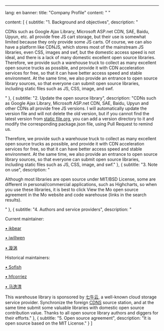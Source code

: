 ---
lang: en
banner:
  title: "Company Profile"
  content: "  "

content: [
  {
    subtitle: "1. Background and objectives",
    description: "<p>CDNs such as Google Ajax Library, Microsoft ASP.net CDN, SAE, Baidu, Upyun, etc. all provide free JS cart storage, but their use is somewhat limited because they only provide some JS carts. Of course, we can also have a platform like CDNJS, which stores most of the mainstream JS libraries, even CSS, images and swf, but the domestic access speed is not ideal, and there is a lack of many domestic excellent open source libraries.
  Therefore, we provide such a warehouse truck to collect as many excellent open source trucks as possible, and provide it with CDN acceleration services for free, so that it can have better access speed and stable environment. At the same time, we also provide an entrance to open source library sources, so that everyone can submit open source libraries, including static files such as JS, CSS, image, and swf.</p>"
  },
  {
    subtitle: "2. Update the open source library",
    description: "CDNs such as Google Ajax Library, Microsoft ASP.net CDN, SAE, Baidu, Upyun and other CDNs all provide free JS versions. I will automatically update the version file and will not delete the old version, but if you cannot find the latest version from  <a href='https://www.staticfile.net'>static file.org</a>, you can add a version directory to it and modify the corresponding package.json file, using Pull Request to remind us. <p/><p/>
    Therefore, we provide such a warehouse truck to collect as many excellent open source trucks as possible, and provide it with CDN acceleration services for free, so that it can have better access speed and stable environment. At the same time, we also provide an entrance to open source library sources, so that everyone can submit open source libraries, including static files such as JS, CSS, image, and swf."
  },
  {
    subtitle: "3. Note on use",
    description: "<p>Although most libraries are open source under MIT/BSD License, some are different in personal/commercial applications, such as Highcharts, so when you use these libraries, it is best to click View the Mo open source agreement in the Mo website and code warehouse (links in the search results). </p>"
  },
  {
    subtitle: "4. Authors and service providers",
    description: "<p>Current maintainer:</p>
    <p><a href='https://github.com/ikbear'>• ikbear</a></p>
    <p><a href='https://github.com/iwillwen'>• iwillwen</a></p>
    <p><a href='https://github.com/DL-strong'>• 漩涡</a></p>
    <p>Historical maintainers:</p>
    <p><a href='https://github.com/sofish'>• Sofish</a></p>
    <p><a href='https://github.com/hfcorriez'>• hfcorriez</a></p>
    <p><a href='https://github.com/sorcerer-ma'>• 马逸清 </a></p>
    This warehouse library is sponsored by  <a href='https://www.qiniu.com/'>七牛云</a>, a well-known cloud storage service provider. Synchronize the foreign <a href='#'>CDNS</a> source station, and at the same time submit some valuable libraries with domestic open source contribution value. Thanks to all open source library authors and diggers for their efforts."
  },
  {
    subtitle: "5. Open source agreement",
    description: "It is open source based on the MIT License."
  }
]